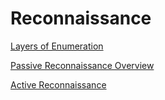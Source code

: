 # Reconnaissance

[Layers of Enumeration](https://www.notion.so/Layers-of-Enumeration-3cbff7f91fc442819a0365ad46eb6323?pvs=21)

[Passive Reconnaissance Overview](Reconnaissance%201278bf191a504846a66941a45e762102/Passive%20Reconnaissance%20Overview%206baadbb3bccb4ccdac2005a11a5dde3a.md)

[Active Reconnaissance](Reconnaissance%201278bf191a504846a66941a45e762102/Active%20Reconnaissance%2022e1aa21be0a41e48f00297447da7e05.md)